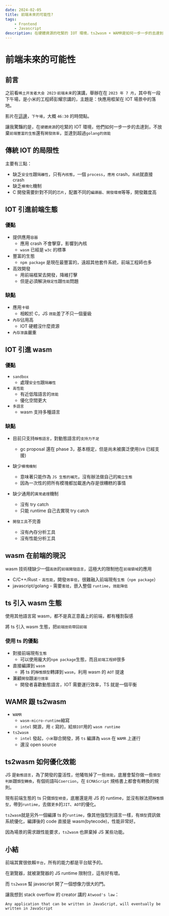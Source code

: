 ```yaml
---
date: 2024-02-05
title: 前端未來的可能性?
tags:
    - Frontend
    - Javascript
description: 在硬體資源的吃緊的 IOT 環境，ts2wasm + WAMR是如何一步一步的去達到，不放棄前端豐富的生態還有開發效率，並達到超過golang的效能...
---
```


# 前端未來的可能性

## 前言

之前看`稀土开发者大会 2023`·`前端未来`的演講，舉辦在在 `2023 年 7 月`，其中有一段下午場，是小米的工程師彭耀宗講的，主題是：快應用框架在 IOT 場景中的落地。

影片在[這邊](https://juejin.cn/live/qdwl005)，`下午場`，大概 `46:30` 的時間點。

讓我驚豔的是，在`硬體資源`的吃緊的 IOT 環境，他們如何一步一步的去達到，不放棄`前端豐富的生態`還有`開發效率`，並達到超過`golang的效能`

## 傳統 IOT 的局限性

主要有三點：

-   缺乏`安全性`跟`隔離性`，只有`內核態`，一個 `process`，`應用` crash，`系統`就直接 crash
-   缺乏`模塊化`機制
-   C 開發需要針對不同的`芯片`，配置不同的`編譯器`、`開發環境`等等，開發難度高

## IOT 引進前端生態

### 優點

-   提供應用`容器`
    -   應用 crash 不會擊穿，影響到內核
    -   `wasm` 已經是 `w3c` 的標準
-   豐富的生態
    -   `npm package` 是現在最豐富的，遠超其他套件系統，前端工程師也多
-   高效開發
    -   用前端框架去開發，降維打擊
    -   但是必須解決`穩定性`跟`性能`問題

### 缺點

-   應用`卡頓`
    -   相較於 C，JS `效能`差了不只一個量級
-   `內存`佔用高
    -   IOT 硬體沒什麼資源
-   `內存泄露`嚴重

## IOT 引進 wasm

### 優點

-   `sandbox`
    -   處理`安全性`跟`隔離性`
-   `高性能`
    -   有近低階語言的`效能`
    -   優化空間更大
-   `多語言`
    -   wasm 支持多種語言

### 缺點

-   目前只支持`靜態語言`，對動態語言的`支持力不足`
    -   gc proposal 還在 phase 3，基本穩定，但是尚未被廣泛使用(`V8` 已經支援)
-   缺少`模塊機制`
    -   意味著只能作為 `JS 生態的補充`，沒有辦法做自己的`獨立生態`
    -   因為一次性的把所有模塊都加載進內存是很糟糕的事情
-   缺少通用的`異常處理`機制
    -   沒有 try catch
    -   只能 runtime 自己去實現 try catch
-   `開發工具`不完善

    -   沒有內存分析工具
    -   沒有性能分析工具

## wasm 在前端的現況

wasm 技術棧缺少一個`高效`的`前端開發語言`，這極大的限制他在`前端領域`的應用

-   C/C++/Rust - `高性能`，開發`效率低`，很難融入前端現有`生態`（`npm package`）
-   javascript/golang - 需要`套娃`，嵌入整個 `runtime`，`效能降低`

## ts 引入 wasm 生態

使用其他語言寫 wasm，都不是真正意義上的前端，都有種割裂感

將 ts 引入 wasm 生態，把`前端技術帶回前端`

### 使用 ts 的優點

-   對接前端現有`生態`
    -   可以使用龐大的`npm package`生態，而且`前端工程師`很多
-   直接編譯到 `wasm`
    -   將 ts 的`靜態類型`轉譯到 `wasm`，利用 wasm 的 `AOT` 提速
-   兼顧`開發`跟`運行效率`
    -   開發者喜歡動態語言，IOT 需要運行效率，TS 就是一個平衡

## WAMR 跟 ts2wasm

-   `WAMR`
    -   `wasm-micro-runtime`縮寫
    -   `intel` 開源，用 `c` 寫的，給`類IOT`用的 `wasm runtime`
-   `ts2wasm`
    -   `intel` 發起，`小米`聯合開發，將 `ts` 編譯為 `wasm` 在 `WAMR` 上運行
    -   還沒 open source

## ts2wasm 如何優化效能

JS 是`動態語言`，為了開發的靈活性，他犧牲掉了一些`效能`，底層會幫你做一些`類型判斷`跟`類型轉換`，有個術語叫`Coercion`，在 `ECMAScript` 規格書上都會有轉換的規則。

現有前端生態的 ts 只做`類型檢查`，底層還是用 JS 的 runtime，並沒有辦法把`靜態類型`，帶到`runtime`，去做`更多`的`JIT`、`AOT`的優化。

`ts2wasm`就是另外一個編譯 ts 的`runtime`，像其他強型別語言一樣，有`類型`資訊做系統優化，編譯後的 code 直接是 wasm(bytecode)，性能非常好。

因為場景的需求跟性能要求，`ts2wasm` 也屏棄掉 JS 某些功能。

## 小結

前端其實很依賴`平台`，所有的能力都是平台賦予的。

在瀏覽器，就被瀏覽器的 JS runtime 限制住，這有好有壞。

而 `ts2wasm` 幫 javascript 開了一個想像力很大的門。

讓我想到 stack overflow 的 creator 講的 `Atwood's law`：

`Any application that can be written in JavaScript, will eventually be written in JavaScript`

<!-- 原生 ts runtime

-   把 ts 的類型訊息，編譯到 wasm，達到優化

rust 的類型安全是基於一些非常有經驗的開發人人員，寫的足夠的異常安全代碼去保證的，脫離開這個安全的中間層(std 庫)，他下面也是不安全的 -->

<Comment />
